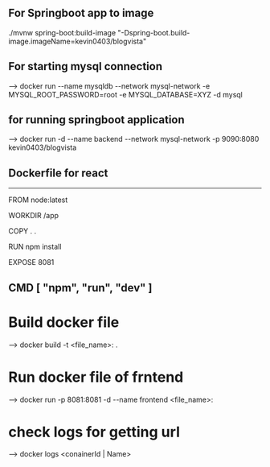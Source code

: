 ## For Springboot app to image
./mvnw spring-boot:build-image "-Dspring-boot.build-image.imageName=kevin0403/blogvista"

## For starting mysql connection
--> docker run --name mysqldb --network mysql-network -e MYSQL_ROOT_PASSWORD=root -e MYSQL_DATABASE=XYZ -d mysql

## for running springboot application
--> docker run -d --name backend --network mysql-network -p 9090:8080 kevin0403/blogvista


## Dockerfile for react

--------------------
FROM node:latest

WORKDIR /app

COPY . .

RUN npm install

EXPOSE 8081

CMD [ "npm", "run", "dev" ]
------------------------------------


# Build docker file 
--> docker build -t <file_name>:<Tagg> .

# Run docker file of frntend
--> docker run -p 8081:8081 -d --name frontend <file_name>:<Tagg>

# check logs for getting url 
--> docker logs <conainerId | Name>

